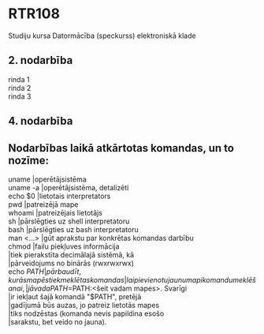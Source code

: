 # RTR108
Studiju kursa Datormācība (speckurss) elektroniskā klade
## 2. nodarbība
rinda 1  
rinda 2  
rinda 3  

## 4. nodarbība
Nodarbības laikā atkārtotas komandas, un to nozīme:
---------------------------------------------------
uname      |operētājsistēma  
uname -a   |operētājsistēma, detalizēti  
echo $0    |lietotais interpretators  
pwd        |patreizējā mape  
whoami     |patreizējais lietotājs  
sh         |pārslēgties uz shell interpretatoru  
bash       |pārslēgties uz bash interpretatoru  
man <...>  |gūt aprakstu par konkrētas komandas darbību  
chmod      |failu piekļuves informācija  
           |tiek pierakstīta decimālajā sistēmā, kā  
           |pārveidojums no binārās (rwxrwxrwx)  
echo $PATH |pārbaudīt, kurās mapēs tiek meklētas komandas  
           |lai pievienotu jaunu mapi komandu meklēšanai,  
           |jāvada PATH=$PATH:<šeit vadam mapes>. Svarīgi  
           |ir iekļaut šajā komandā "$PATH", pretējā  
           |gadījumā būs auzas, jo patreiz lietotās mapes  
           |tiks nodzēstas (komanda nevis papildina esošo  
           |sarakstu, bet veido no jauna).  
           
